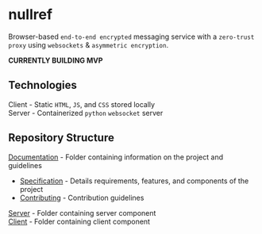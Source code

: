 # nullref
Browser-based `end-to-end encrypted` messaging service with a 
`zero-trust proxy` using `websockets` & `asymmetric encryption`.

**CURRENTLY BUILDING MVP**
## Technologies
Client - Static `HTML`, `JS`, and `CSS` stored locally \
Server - Containerized `python` `websocket` server
## Repository Structure
[Documentation](doc/) - Folder containing information on the project and
guidelines
- [Specification](doc/SPECIFICATION.md) - Details requirements, 
features, and components of the project
- [Contributing](doc/CONTRIBUTING.md) - Contribution guidelines

[Server](server/) - Folder containing server component \
[Client](client/) - Folder containing client component
